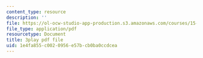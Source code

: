 ```yaml
---
content_type: resource
description: ''
file: https://ol-ocw-studio-app-production.s3.amazonaws.com/courses/15-071-the-analytics-edge-spring-2017/1e4fa855c0020956e57bcb0ba0ccdcea_6m4l2k9hBZw.pdf
file_type: application/pdf
resourcetype: Document
title: 3play pdf file
uid: 1e4fa855-c002-0956-e57b-cb0ba0ccdcea
---
```

